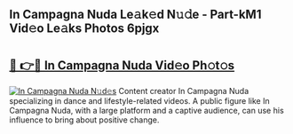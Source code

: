 ## In Campagna Nuda Le𝚊k𝚎d N𝚞𝚍e - Part-kM1 Vid𝚎o Le𝚊ks Photos 6pjgx

# <h2><a href="http://fbg0rmo.evod.top/?m=In+Campagna+Nuda">🔗 👉🔴 In Campagna Nuda Vid𝚎o Ph𝚘t𝚘s</a></h2>

[![In Campagna Nuda N𝚞d𝚎s](https://i.imgur.com/8V9OHl7.gif)](http://fbg0rmo.evod.top/?m=In+Campagna+Nuda)
Content creator In Campagna Nuda specializing in dance and lifestyle-related videos. A public figure like In Campagna Nuda, with a large platform and a captive audience, can use his influence to bring about positive change. 
